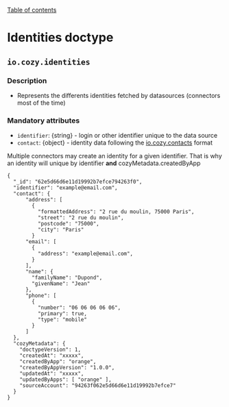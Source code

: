 [Table of contents](README.md#table-of-contents)

# Identities doctype

## `io.cozy.identities`

### Description

- Represents the differents identities fetched by datasources (connectors most of the time)

### Mandatory attributes

- `identifier`: {string} - login or other identifier unique to the data source
- `contact`: {object} - identity data following the [io.cozy.contacts](./io.cozy.contacts.md) format

Multiple connectors may create an identity for a given identifier. That is why an identity will
unique by identifier **and** cozyMetadata.createdByApp

```
{
  "_id": "62e5d66d6e11d19992b7efce794263f0",
  "identifier": "example@email.com",
  "contact": {
      "address": [
        {
          "formattedAddress": "2 rue du moulin, 75000 Paris",
          "street": "2 rue du moulin",
          "postcode": "75000",
          "city": "Paris"
        }
      "email": [
        {
          "address": "example@email.com",
        }
      ],
      "name": {
        "familyName": "Dupond",
        "givenName": "Jean"
      },
      "phone": [
        {
          "number": "06 06 06 06 06",
          "primary": true,
          "type": "mobile"
        }
      ]
  },
  "cozyMetadata": {
    "doctypeVersion": 1,
    "createdAt": "xxxxx",
    "createdByApp": "orange",
    "createdByAppVersion": "1.0.0",
    "updatedAt": "xxxxx",
    "updatedByApps": [ "orange" ],
    "sourceAccount": "94263f062e5d66d6e11d19992b7efce7"
  }
}
```
